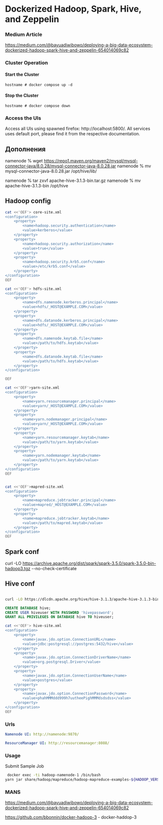 # Dockerized Hadoop, Spark, Hive, and Zeppelin
### Medium Article
https://medium.com/@bayuadiwibowo/deploying-a-big-data-ecosystem-dockerized-hadoop-spark-hive-and-zeppelin-654014069c82
### Cluster Operation
#### Start the Cluster

    hostname # docker compose up -d

#### Stop the Cluster

    hostname # docker compose down

### Access the UIs
Access all UIs using spawned firefox: http://localhost:5800/. All services uses default port, please find it from the respective documentation.


## Дополнения


namenode % wget https://repo1.maven.org/maven2/mysql/mysql-connector-java/8.0.28/mysql-connector-java-8.0.28.jar
namenode % mv mysql-connector-java-8.0.28.jar /opt/hive/lib/


namenode % tar zxvf apache-hive-3.1.3-bin.tar.gz
namenode % mv apache-hive-3.1.3-bin /opt/hive

## Hadoop config

```sh
cat <<'OEF'> core-site.xml
<configuration>
    <property>
        <name>hadoop.security.authentication</name>
        <value>kerberos</value>
    </property>
    <property>
        <name>hadoop.security.authorization</name>
        <value>true</value>
    </property>
    <property>
        <name>hadoop.security.krb5.conf</name>
        <value>/etc/krb5.conf</value>
    </property>
</configuration>
OEF

cat <<'OEF'> hdfs-site.xml
<configuration>
    <property>
        <name>dfs.namenode.kerberos.principal</name>
        <value>hdfs/_HOST@EXAMPLE.COM</value>
    </property>
    <property>
        <name>dfs.datanode.kerberos.principal</name>
        <value>hdfs/_HOST@EXAMPLE.COM</value>
    </property>
    <property>
        <name>dfs.namenode.keytab.file</name>
        <value>/path/to/hdfs.keytab</value>
    </property>
    <property>
        <name>dfs.datanode.keytab.file</name>
        <value>/path/to/hdfs.keytab</value>
    </property>
</configuration>

OEF

cat <<'OEF'>yarn-site.xml
<configuration>
    <property>
        <name>yarn.resourcemanager.principal</name>
        <value>yarn/_HOST@EXAMPLE.COM</value>
    </property>
    <property>
        <name>yarn.nodemanager.principal</name>
        <value>yarn/_HOST@EXAMPLE.COM</value>
    </property>
    <property>
        <name>yarn.resourcemanager.keytab</name>
        <value>/path/to/yarn.keytab</value>
    </property>
    <property>
        <name>yarn.nodemanager.keytab</name>
        <value>/path/to/yarn.keytab</value>
    </property>
</configuration>
OEF


cat <<'OEF'>mapred-site.xml
<configuration>
    <property>
        <name>mapreduce.jobtracker.principal</name>
        <value>mapred/_HOST@EXAMPLE.COM</value>
    </property>
    <property>
        <name>mapreduce.jobtracker.keytab</name>
        <value>/path/to/mapred.keytab</value>
    </property>
</configuration>
OEF


```

## Spark conf

curl -LO https://archive.apache.org/dist/spark/spark-3.5.0/spark-3.5.0-bin-hadoop3.tgz --no-check-certificate

## Hive conf

```sh

curl -LO https://dlcdn.apache.org/hive/hive-3.1.3/apache-hive-3.1.3-bin.tar.gz
```

```sql
CREATE DATABASE hive;
CREATE USER hiveuser WITH PASSWORD 'hivepassword';
GRANT ALL PRIVILEGES ON DATABASE hive TO hiveuser;
```


```sh
cat <<'OEF'> hive-site.xml
<configuration>
    <property>
        <name>javax.jdo.option.ConnectionURL</name>
        <value>jdbc:postgresql://postgres:5432/hive</value>
    </property>
    <property>
        <name>javax.jdo.option.ConnectionDriverName</name>
        <value>org.postgresql.Driver</value>
    </property>
    <property>
        <name>javax.jdo.option.ConnectionUserName</name>
        <value>postgres</value>
    </property>
    <property>
        <name>javax.jdo.option.ConnectionPassword</name>
        <value>phahMMMddd999h7uutheePighMMMdsdsdss</value>
    </property>
</configuration>
OEF
```

### Urls

```yaml
Namenode UI: http://namenode:9870/

ResourceManager UI: http://resourcemanager:8088/
```

### Usage

Submit Sample Job


```sh
 docker exec -ti hadoop-namenode-1 /bin/bash
yarn jar share/hadoop/mapreduce/hadoop-mapreduce-examples-${HADOOP_VERSION:-3.3.5}.jar pi 10 15
```


### MANS

https://medium.com/@bayuadiwibowo/deploying-a-big-data-ecosystem-dockerized-hadoop-spark-hive-and-zeppelin-654014069c82

https://github.com/bbonnin/docker-hadoop-3 - docker-haddop-3